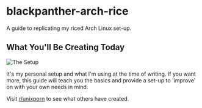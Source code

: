 # blackpanther-arch-rice
A guide to replicating my riced Arch Linux set-up. 
## What You'll Be Creating Today

![The Setup](https://github.com/kavirakesh14/blackpanther-arch-rice/screenshots/lockscreen.png)

It's my personal setup and what I'm using at the time of writing. If you want more, this guide will teach you the basics and provide a set-up to 'improve' on with your own needs in mind.

Visit [r/unixporn](https://www.reddit.com/r/unixporn/) to see what others have created.

